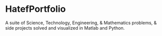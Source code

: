# HatefPortfolio
A suite of Science, Technology, Engineering, &amp; Mathematics problems, &amp; side projects solved and visualized in Matlab and Python.
